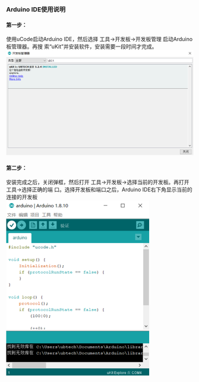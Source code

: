 ###  Arduino IDE使用说明

#### 第一步：
使用uCode启动Arduino  IDE，然后选择  工具->开发板->开发板管理  启动Arduino板管理器。再搜 索“uKit”并安装软件，安装需要一段时间才完成。  
![](../../assets/images/course-zh/course5/course5-6/001.png)  

#### 第二步：
安装完成之后，关闭弹框，然后打开  工具->开发板->选择当前的开发板。再打开  工具->选择正确的端 口。选择开发板和端口之后，Arduino   IDE右下角显示当前的连接的开发板  
![](../../assets/images/course-zh/course5/course5-6/002.png)  
